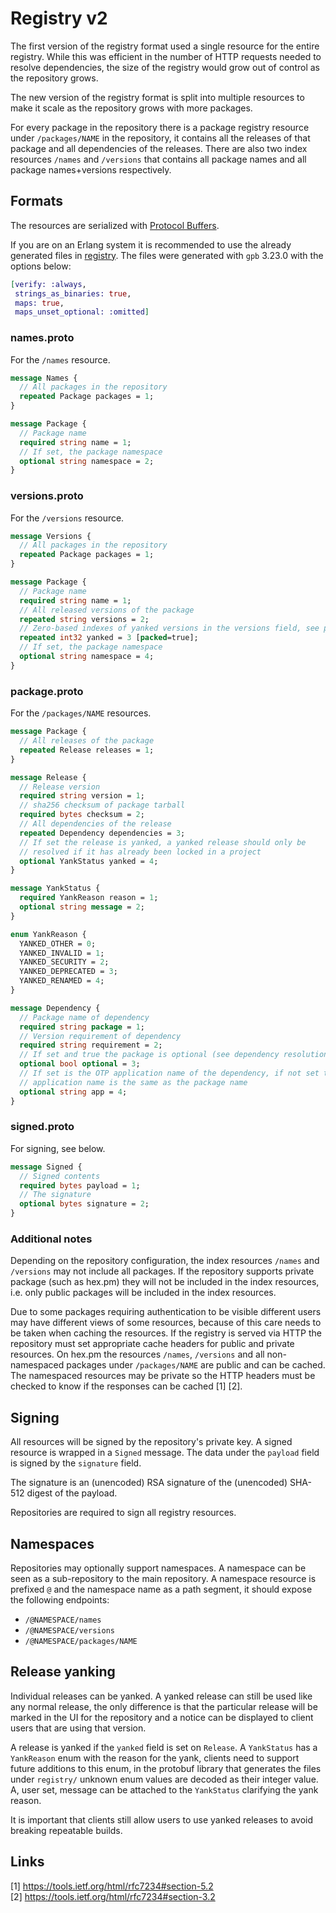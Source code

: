 # Registry v2

The first version of the registry format used a single resource for the entire registry. While this was efficient in the number of HTTP requests needed to resolve dependencies, the size of the registry would grow out of control as the repository grows.

The new version of the registry format is split into multiple resources to make it scale as the repository grows with more packages.

For every package in the repository there is a package registry resource under `/packages/NAME` in the repository, it contains all the releases of that package and all dependencies of the releases. There are also two index resources `/names` and `/versions` that contains all package names and all package names+versions respectively.

## Formats

The resources are serialized with [Protocol Buffers](https://developers.google.com/protocol-buffers/).

If you are on an Erlang system it is recommended to use the already generated files in [registry](https://github.com/hexpm/specifications/blob/master/registry). The files were generated with `gpb` 3.23.0 with the options below:

```elixir
[verify: :always,
 strings_as_binaries: true,
 maps: true,
 maps_unset_optional: :omitted]
```

### names.proto

For the `/names` resource.

```protobuf
message Names {
  // All packages in the repository
  repeated Package packages = 1;
}

message Package {
  // Package name
  required string name = 1;
  // If set, the package namespace
  optional string namespace = 2;
}
```

### versions.proto

For the `/versions` resource.

```protobuf
message Versions {
  // All packages in the repository
  repeated Package packages = 1;
}

message Package {
  // Package name
  required string name = 1;
  // All released versions of the package
  repeated string versions = 2;
  // Zero-based indexes of yanked versions in the versions field, see package.proto
  repeated int32 yanked = 3 [packed=true];
  // If set, the package namespace
  optional string namespace = 4;
}
```

### package.proto

For the `/packages/NAME` resources.

```protobuf
message Package {
  // All releases of the package
  repeated Release releases = 1;
}

message Release {
  // Release version
  required string version = 1;
  // sha256 checksum of package tarball
  required bytes checksum = 2;
  // All dependencies of the release
  repeated Dependency dependencies = 3;
  // If set the release is yanked, a yanked release should only be
  // resolved if it has already been locked in a project
  optional YankStatus yanked = 4;
}

message YankStatus {
  required YankReason reason = 1;
  optional string message = 2;
}

enum YankReason {
  YANKED_OTHER = 0;
  YANKED_INVALID = 1;
  YANKED_SECURITY = 2;
  YANKED_DEPRECATED = 3;
  YANKED_RENAMED = 4;
}

message Dependency {
  // Package name of dependency
  required string package = 1;
  // Version requirement of dependency
  required string requirement = 2;
  // If set and true the package is optional (see dependency resolution)
  optional bool optional = 3;
  // If set is the OTP application name of the dependency, if not set the
  // application name is the same as the package name
  optional string app = 4;
}
```

### signed.proto

For signing, see below.

```protobuf
message Signed {
  // Signed contents
  required bytes payload = 1;
  // The signature
  optional bytes signature = 2;
}
```

### Additional notes

Depending on the repository configuration, the index resources `/names` and `/versions` may not include all packages. If the repository supports private package (such as hex.pm) they will not be included in the index resources, i.e. only public packages will be included in the index resources.

Due to some packages requiring authentication to be visible different users may have different views of some resources, because of this care needs to be taken when caching the resources. If the registry is served via HTTP the repository must set appropriate cache headers for public and private resources. On hex.pm the resources `/names`, `/versions` and all non-namespaced packages under `/packages/NAME` are public and can be cached. The namespaced resources may be private so the HTTP headers must be checked to know if the responses can be cached [1] [2].

## Signing

All resources will be signed by the repository's private key. A signed resource is wrapped in a `Signed` message. The data under the `payload`
field is signed by the `signature` field.

The signature is an (unencoded) RSA signature of the (unencoded) SHA-512 digest of the payload.

Repositories are required to sign all registry resources.

## Namespaces

Repositories may optionally support namespaces. A namespace can be seen as a sub-repository to the main repository. A namespace resource is prefixed `@` and the namespace name as a path segment, it should expose the following endpoints:

 * `/@NAMESPACE/names`
 * `/@NAMESPACE/versions`
 * `/@NAMESPACE/packages/NAME`

## Release yanking

Individual releases can be yanked. A yanked release can still be used like any normal release, the only difference is that the particular release will be marked in the UI for the repository and a notice can be displayed to client users that are using that version.

A release is yanked if the `yanked` field is set on `Release`. A `YankStatus` has a `YankReason` enum with the reason for the yank, clients need to support future additions to this enum, in the protobuf library that generates the files under `registry/` unknown enum values are decoded as their integer value. A, user set, message can be attached to the `YankStatus` clarifying the yank reason.

It is important that clients still allow users to use yanked releases to avoid breaking repeatable builds.

## Links

[1] https://tools.ietf.org/html/rfc7234#section-5.2  
[2] https://tools.ietf.org/html/rfc7234#section-3.2  
